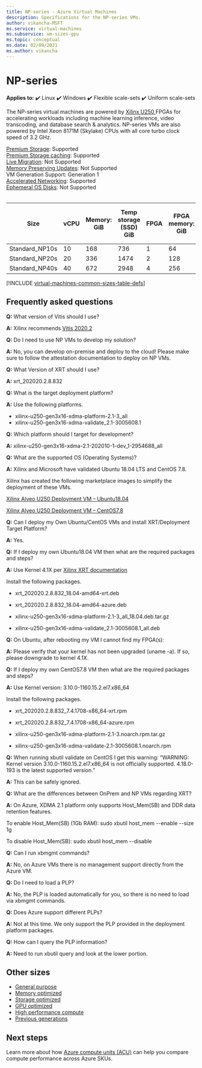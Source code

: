 ```yaml
---
title: NP-series - Azure Virtual Machines
description: Specifications for the NP-series VMs.
author: vikancha-MSFT
ms.service: virtual-machines
ms.subservice: vm-sizes-gpu
ms.topic: conceptual
ms.date: 02/09/2021
ms.author: vikancha
---
```


# NP-series 

**Applies to:** :heavy_check_mark: Linux :heavy_check_mark: Windows :heavy_check_mark: Flexible scale-sets :heavy_check_mark: Uniform scale-sets

The NP-series virtual machines are powered by [Xilinx U250 ](https://www.xilinx.com/products/boards-and-kits/alveo/u250.html) FPGAs for accelerating workloads including machine learning inference, video transcoding, and database search & analytics. NP-series VMs are also powered by Intel Xeon 8171M (Skylake) CPUs with all core turbo clock speed of 3.2 GHz.

[Premium Storage](premium-storage-performance.md): Supported<br>
[Premium Storage caching](premium-storage-performance.md): Supported<br>
[Live Migration](maintenance-and-updates.md): Not Supported<br>
[Memory Preserving Updates](maintenance-and-updates.md): Not Supported<br>
VM Generation Support: Generation 1<br>
[Accelerated Networking](../virtual-network/create-vm-accelerated-networking-cli.md): Supported<br>
[Ephemeral OS Disks](ephemeral-os-disks.md): Not Supported <br>
<br>

| Size | vCPU | Memory: GiB | Temp storage (SSD) GiB | FPGA | FPGA memory: GiB | Max data disks | Max NICs/Expected network bandwidth (MBps) | 
|---|---|---|---|---|---|---|---|
| Standard_NP10s | 10 | 168 | 736  | 1 | 64  | 8 | 1 / 7500 | 
| Standard_NP20s | 20 | 336 | 1474 | 2 | 128 | 16 | 2 / 15000 | 
| Standard_NP40s | 40 | 672 | 2948 | 4 | 256 | 32 | 4 / 30000 | 



[!INCLUDE [virtual-machines-common-sizes-table-defs](../../includes/virtual-machines-common-sizes-table-defs.md)]


##  Frequently asked questions

**Q:** What version of Vitis should I use? 

**A:** Xilinx recommends [Vitis 2020.2](https://www.xilinx.com/products/design-tools/vitis/vitis-platform.html)


**Q:** Do I need to use NP VMs to develop my solution? 

**A:** No, you can develop on-premise and deploy to the cloud! Please make sure to follow the attestation documentation to deploy on NP VMs. 

**Q:** What Version of XRT should I use?

**A:** xrt_202020.2.8.832 

**Q:** What is the target deployment platform?

**A:** Use the following platforms.
- xilinx-u250-gen3x16-xdma-platform-2.1-3_all
- xilinx-u250-gen3x16-xdma-validate_2.1-3005608.1 

**Q:** Which platform should I target for development?

**A:** xilinx-u250-gen3x16-xdma-2.1-202010-1-dev_1-2954688_all 

**Q:** What are the supported OS (Operating Systems)? 

**A:** Xilinx and Microsoft have validated Ubuntu 18.04 LTS and CentOS 7.8.

 Xilinx has created the following marketplace images to simplify the deployment of these VMs. 

[Xilinx Alveo U250 Deployment VM – Ubuntu18.04](https://ms.portal.azure.com/#blade/Microsoft_Azure_Marketplace/GalleryItemDetailsBladeNopdl/id/xilinx.xilinx_alveo_u250_deployment_vm_ubuntu1804_032321)

[Xilinx Alveo U250 Deployment VM – CentOS7.8](https://ms.portal.azure.com/#blade/Microsoft_Azure_Marketplace/GalleryItemDetailsBladeNopdl/id/xilinx.xilinx_alveo_u250_deployment_vm_centos78_032321)

**Q:** Can I deploy my Own Ubuntu/CentOS VMs and install XRT/Deployment Target Platform? 

**A:** Yes.

**Q:** If I deploy my own Ubuntu18.04 VM then what are the required packages and steps?

**A:** Use Kernel 4.1X per [Xilinx XRT documentation](https://www.xilinx.com/support/documentation/sw_manuals/xilinx2020_2/ug1451-xrt-release-notes.pdf)
       
Install the following packages.
- xrt_202020.2.8.832_18.04-amd64-xrt.deb
       
- xrt_202020.2.8.832_18.04-amd64-azure.deb
       
- xilinx-u250-gen3x16-xdma-platform-2.1-3_all_18.04.deb.tar.gz
       
- xilinx-u250-gen3x16-xdma-validate_2.1-3005608.1_all.deb  

**Q:** On Ubuntu, after rebooting my VM I cannot find my FPGA(s): 

**A:** Please verify that your kernel has not been upgraded (uname -a). If so, please downgrade to  kernel 4.1X. 

**Q:** If I deploy my own CentOS7.8 VM then what are the required packages and steps?

**A:** Use Kernel version: 3.10.0-1160.15.2.el7.x86_64

 Install the following packages.
   
 - xrt_202020.2.8.832_7.4.1708-x86_64-xrt.rpm 
      
 - xrt_202020.2.8.832_7.4.1708-x86_64-azure.rpm 
     
 - xilinx-u250-gen3x16-xdma-platform-2.1-3.noarch.rpm.tar.gz 
      
 - xilinx-u250-gen3x16-xdma-validate-2.1-3005608.1.noarch.rpm  

**Q:** When running xbutil validate on CentOS I get this warning: “WARNING: Kernel version 3.10.0-1160.15.2.el7.x86_64 is not officially supported. 4.18.0-193 is the latest supported version.” 

**A:** This can be safely ignored. 

**Q:** What are the differences between OnPrem and NP VMs regarding XRT? 

**A:** On Azure, XDMA 2.1 platform only supports Host_Mem(SB) and DDR data retention features. 

To enable Host_Mem(SB) (1Gb RAM):  sudo xbutil host_mem --enable --size 1g 

To disable Host_Mem(SB): sudo xbutil host_mem --disable 

**Q:** Can I run xbmgmt commands? 

**A:** No, on Azure VMs there is no management support directly from the Azure VM. 

 **Q:** Do I need to load a PLP? 

**A:** No, the PLP is loaded automatically for you, so there is no need to load via xbmgmt commands. 

 
**Q:** Does Azure support different PLPs? 

**A:** Not at this time. We only support the PLP provided in the deployment platform packages. 

**Q:** How can I query the PLP information? 

**A:** Need to run xbutil query and look at the lower portion. 

## Other sizes

- [General purpose](sizes-general.md)
- [Memory optimized](sizes-memory.md)
- [Storage optimized](sizes-storage.md)
- [GPU optimized](sizes-gpu.md)
- [High performance compute](sizes-hpc.md)
- [Previous generations](sizes-previous-gen.md)

## Next steps

Learn more about how [Azure compute units (ACU)](acu.md) can help you compare compute performance across Azure SKUs.
